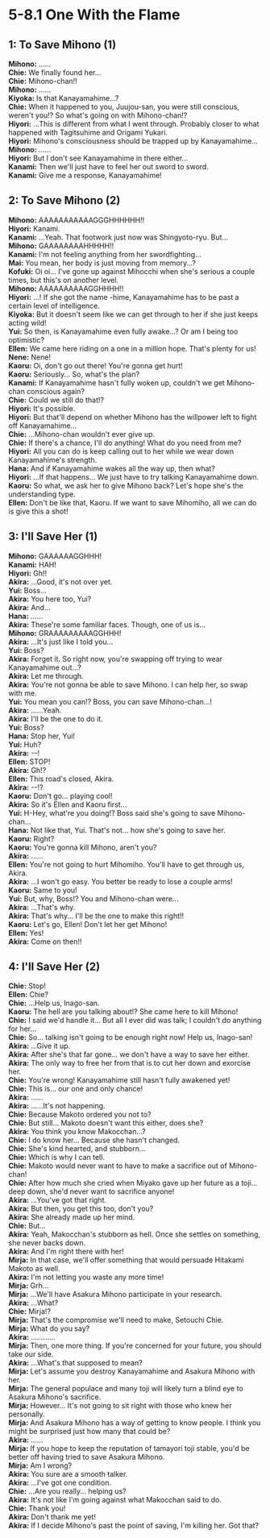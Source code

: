 
5-8.1 One With the Flame
========================

## 1: To Save Mihono (1\)
**Mihono:** \.\.\.\.\.\.  
**Chie:** We finally found her\.\.\.  
**Chie:** Mihono-chan\!\!  
**Mihono:** \.\.\.\.\.\.  
**Kiyoka:** Is that Kanayamahime\.\.\.?  
**Chie:** When it happened to you, Juujou-san, you were still conscious, weren't you\!? So what's going on with Mihono-chan\!?  
**Hiyori:** \.\.\.This is different from what I went through\. Probably closer to what happened with Tagitsuhime and Origami Yukari\.  
**Hiyori:** Mihono's consciousness should be trapped up by Kanayamahime\.\.\.  
**Mihono:** \.\.\.\.\.\.  
**Hiyori:** But I don't see Kanayamahime in there either\.\.\.  
**Kanami:** Then we'll just have to feel her out sword to sword\.  
**Kanami:** Give me a response, Kanayamahime\!  

## 2: To Save Mihono (2\)
**Mihono:** AAAAAAAAAAAGGGHHHHHH\!\!  
**Hiyori:** Kanami\.  
**Kanami:** \.\.\.Yeah\. That footwork just now was Shingyoto-ryu\. But\.\.\.  
**Mihono:** GAAAAAAAAHHHHH\!\!  
**Kanami:** I'm not feeling anything from her swordfighting\.\.\.  
**Mai:** You mean, her body is just moving from memory\.\.\.?  
**Kofuki:** Oi oi\.\.\. I've gone up against Mihocchi when she's serious a couple times, but this's on another level\.  
**Mihono:** AAAAAAAAAAGGHHHH\!\!  
**Hiyori:** \.\.\.\! If she got the name -hime, Kanayamahime has to be past a certain level of intelligence\.  
**Kiyoka:** But it doesn't seem like we can get through to her if she just keeps acting wild\!  
**Yui:** So then, is Kanayamahime even fully awake\.\.\.? Or am I being too optimistic?  
**Ellen:** We came here riding on a one in a million hope\. That's plenty for us\!  
**Nene:** Nene\!  
**Kaoru:** Oi, don't go out there\! You're gonna get hurt\!  
**Kaoru:** Seriously\.\.\. So, what's the plan?  
**Kanami:** If Kanayamahime hasn't fully woken up, couldn't we get Mihono-chan conscious again?  
**Chie:** Could we still do that\!?  
**Hiyori:** It's possible\.  
**Hiyori:** But that'll depend on whether Mihono has the willpower left to fight off Kanayamahime\.\.\.  
**Chie:** \.\.\.Mihono-chan wouldn't ever give up\.  
**Chie:** If there's a chance, I'll do anything\! What do you need from me?  
**Hiyori:** All you can do is keep calling out to her while we wear down Kanayamahime's strength\.  
**Hana:** And if Kanayamahime wakes all the way up, then what?  
**Hiyori:** \.\.\.If that happens\.\.\. We just have to try talking Kanayamahime down\.  
**Kaoru:** So what, we ask her to give Mihono back? Let's hope she's the understanding type\.  
**Ellen:** Don't be like that, Kaoru\. If we want to save Mihomiho, all we can do is give this a shot\!  

## 3: I'll Save Her (1\)
**Mihono:** GAAAAAAGGHHH\!  
**Kanami:** HAH\!  
**Hiyori:** Gh\!\!  
**Akira:** \.\.\.Good, it's not over yet\.  
**Yui:** Boss\.\.\.  
**Akira:** You here too, Yui?  
**Akira:** And\.\.\.  
**Hana:** \.\.\.\.\.\.  
**Akira:** These're some familiar faces\. Though, one of us is\.\.\.  
**Mihono:** GRAAAAAAAAAGGHHH\!  
**Akira:** \.\.\.It's just like I told you\.\.\.  
**Yui:** Boss?  
**Akira:** Forget it\. So right now, you're swapping off trying to wear Kanayamahime out\.\.\.?  
**Akira:** Let me through\.  
**Akira:** You're not gonna be able to save Mihono\. I can help her, so swap with me\.  
**Yui:** You mean you can\!? Boss, you can save Mihono-chan\.\.\.\!  
**Akira:** \.\.\.\.\.\.Yeah\.  
**Akira:** I'll be the one to do it\.  
**Yui:** Boss?  
**Hana:** Stop her, Yui\!  
**Yui:** Huh?  
**Akira:** --\!  
**Ellen:** STOP\!  
**Akira:** Gh\!?  
**Ellen:** This road's closed, Akira\.  
**Akira:** --\!?  
**Kaoru:** Don't go\.\.\. playing cool\!  
**Akira:** So it's Ellen and Kaoru first\.\.\.  
**Yui:** H-Hey, what're you doing\!? Boss said she's going to save Mihono-chan\.\.\.  
**Hana:** Not like that, Yui\. That's not\.\.\. how she's going to save her\.  
**Kaoru:** Right?  
**Kaoru:** You're gonna kill Mihono, aren't you?  
**Akira:** \.\.\.\.\.\.  
**Ellen:** You're not going to hurt Mihomiho\. You'll have to get through us, Akira\.  
**Akira:** \.\.\.I won't go easy\. You better be ready to lose a couple arms\!  
**Kaoru:** Same to you\!  
**Yui:** But, why, Boss\!? You and Mihono-chan were\.\.\.  
**Akira:** \.\.\.That's why\.  
**Akira:** That's why\.\.\. I'll be the one to make this right\!\!  
**Kaoru:** Let's go, Ellen\! Don't let her get Mihono\!  
**Ellen:** Yes\!  
**Akira:** Come on then\!\!  

## 4: I'll Save Her (2\)
**Chie:** Stop\!  
**Ellen:** Chie?  
**Chie:** \.\.\.Help us, Inago-san\.  
**Kaoru:** The hell are you talking about\!? She came here to kill Mihono\!  
**Chie:** I said we'd handle it\.\.\. But all I ever did was talk; I couldn't do anything for her\.\.\.  
**Chie:** So\.\.\. talking isn't going to be enough right now\! Help us, Inago-san\!  
**Akira:** \.\.\.Give it up\.  
**Akira:** After she's that far gone\.\.\. we don't have a way to save her either\.  
**Akira:** The only way to free her from that is to cut her down and exorcise her\.  
**Chie:** You're wrong\! Kanayamahime still hasn't fully awakened yet\!   
**Chie:** This is\.\.\. our one and only chance\!  
**Akira:** \.\.\.\.\.\.  
**Akira:** \.\.\.\.\.\.It's not happening\.  
**Chie:** Because Makoto ordered you not to?  
**Chie:** But still\.\.\. Makoto doesn't want this either, does she?  
**Akira:** You think you know Makocchan\.\.\.?  
**Chie:** I do know her\.\.\. Because she hasn't changed\.  
**Chie:** She's kind hearted, and stubborn\.\.\.  
**Chie:** Which is why I can tell\.  
**Chie:** Makoto would never want to have to make a sacrifice out of Mihono-chan\!  
**Chie:** After how much she cried when Miyako gave up her future as a toji\.\.\. deep down, she'd never want to sacrifice anyone\!  
**Akira:** \.\.\.You've got that right\.  
**Akira:** But then, you get this too, don't you?  
**Akira:** She already made up her mind\.  
**Chie:** But\.\.\.  
**Akira:** Yeah, Makocchan's stubborn as hell\. Once she settles on something, she never backs down\.  
**Akira:** And I'm right there with her\!  
**Mirja:** In that case, we'll offer something that would persuade Hitakami Makoto as well\.  
**Akira:** I'm not letting you waste any more time\!  
**Mirja:** Grh\.\.\.  
**Mirja:** \.\.\.We'll have Asakura Mihono participate in your research\.  
**Akira:** \.\.\.What?  
**Chie:** Mirja\!?  
**Mirja:** That's the compromise we'll need to make, Setouchi Chie\.  
**Mirja:** What do you say?  
**Akira:** \.\.\.\.\.\.\.\.\.\.\.\.  
**Mirja:** Then, one more thing\. If you're concerned for your future, you should take our side\.  
**Akira:** \.\.\.What's that supposed to mean?  
**Mirja:** Let's assume you destroy Kanayamahime and Asakura Mihono with her\.  
**Mirja:** The general populace and many toji will likely turn a blind eye to Asakura Mihono's sacrifice\.  
**Mirja:** However\.\.\. It's not going to sit right with those who knew her personally\.  
**Mirja:** And Asakura Mihono has a way of getting to know people\. I think you might be surprised just how many that could be?  
**Akira:** \.\.\.\.\.\.  
**Mirja:** If you hope to keep the reputation of tamayori toji stable, you'd be better off having tried to save Asakura Mihono\.  
**Mirja:** Am I wrong?  
**Akira:** You sure are a smooth talker\.  
**Akira:** \.\.\.I've got one condition\.  
**Chie:** \.\.\.Are you really\.\.\. helping us?  
**Akira:** It's not like I'm going against what Makocchan said to do\.  
**Chie:** Thank you\!  
**Akira:** Don't thank me yet\!  
**Akira:** If I decide Mihono's past the point of saving, I'm killing her\. Got that?  

